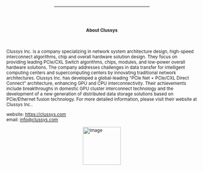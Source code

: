 

<div style="margin: 0; padding: 0;">
<br>
<br>
<br>
<small>
<hr style="width: 50%; margin-left: auto; margin-right: auto;">
<div style="display: flex; justify-content: center; align-items: center; height: 100px;">
    <h4>About Clussys</h4>
</div>
Clussys Inc. is a company specializing in network system architecture design, high-speed interconnect algorithms, chip and overall hardware solution design. They focus on providing leading PCIe/CXL Switch algorithms, chips, modules, and low-power overall hardware solutions. The company addresses challenges in data transfer for intelligent computing centers and supercomputing centers by innovating traditional network architectures. Clussys Inc. has developed a global-leading "PCIe Net + PCIe/CXL Direct Connect" architecture, enhancing GPU and CPU interconnectivity. Their achievements include breakthroughs in domestic GPU cluster interconnect technology and the development of a new generation of distributed data storage solutions based on PCIe/Ethernet fusion technology. For more detailed information, please visit their website at Clussys Inc..

website: <a href="https://clussys.com" > https://clussys.com </a>
<br>
email: <a href="info@clussys.com" > info@clussys.com </a>

<div style="display: flex; justify-content: center; align-items: center;">
    <img src="https://clussys.github.io/images/ClussysWechatLogo.png" alt="image" width="100" height="auto">
</div>
</small>
</div>

